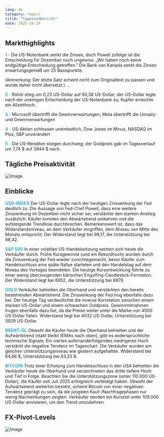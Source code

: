 ```yaml
---
lang: de
category: report
title: "Tagesendbericht"
date: 2025-10-29
---
```



<h2>Markthighlights</h2>
<strong style="color: #2caef7;">1 - </strong> Die US-Notenbank senkt die Zinsen, doch Powell zufolge ist die Entscheidung für Dezember noch ungewiss: „Wir haben noch keine endgültige Entscheidung getroffen." Die Bank von Kanada senkt die Zinsen erwartungsgemäß um 25 Basispunkte.



(Anmerkung: Der letzte Satz scheint nicht zum Originaltext zu passen und wurde daher nicht übersetzt.)
...

<strong style="color: #2caef7;">2 - </strong> Rohöl stieg um 0,23 US-Dollar auf 60,38 US-Dollar; der US-Dollar legte nach der uneinigen Entscheidung der US-Notenbank zu; Kupfer erreichte ein Allzeithoch.

<strong style="color: #2caef7;">3 - </strong> Microsoft übertrifft die Gewinnerwartungen; Meta übertrifft die Umsatz- und Gewinnerwartungen

<strong style="color: #2caef7;">4 - </strong> US-Aktien schlossen uneinheitlich, Dow Jones im Minus, NASDAQ im Plus, S&P unverändert

<strong style="color: #2caef7;">5 - </strong> Die US-Renditen stiegen durchweg; der Goldpreis gab im Tagesverlauf um 7,74 $ auf 3944 $ nach.





<h2>Tägliche Preisaktivität</h2>
<img src="https://markleighedu.github.io/img/Oct-2025/29-Oct-2025/price.jpg" alt="Image"/>

<h2>Einblicke</h2>
<strong style="color: #2caef7;">USD-INDEX</strong> Der US-Dollar legte nach der heutigen Zinssenkung der Fed deutlich zu. Die Aussage von Fed-Chef Powell, dass eine weitere Zinssenkung im Dezember nicht sicher sei, verstärkte den starken Anstieg zusätzlich. Käufer konnten den Abwärtstrend umkehren und die aufsteigende Trendlinie durchbrechen. Bemerkenswert ist, dass das Widerstandsniveau, an dem Verkäufer eingriffen, dem Niveau von Mitte des Monats entspricht. Der Widerstand liegt bei 99,17, die Unterstützung bei 98,42.

<strong style="color: #2caef7;">S&P 500</strong> In einer volatilen US-Handelssitzung setzten sich heute die Verkäufer durch. Frühe Kursgewinne (und ein Rekordhoch) wurden durch die Zinssenkung der Fed wieder zunichtegemacht, bevor Käufer zum Handelsschluss eine späte Rallye starteten und den Handelstag auf dem Niveau des Vortages beendeten. Die heutige Kursentwicklung führte zu einer wenig überzeugenden bärischen Engulfing-Candlestick-Formation. Der Widerstand liegt bei 6952, die Unterstützung bei 6879.

<strong style="color: #2caef7;">GOLD</strong> Verkäufer behielten die Oberhand und verstärkten den bereits bestehenden Abwärtstrend. Die Zinssenkung der Fed trug ebenfalls dazu bei. Der heutige Tag verdeutlichte die inverse Korrelation zwischen einem starken US-Dollar und einem schwachen Goldpreis. Gewinnmitnahmen trugen ebenfalls dazu bei, da die Preise weiter unter die Marke von 4000 US-Dollar fielen. Widerstand liegt bei 4032 US-Dollar, Unterstützung bei 3929 US-Dollar.

<strong style="color: #2caef7;">BRENT-ÖL</strong> Obwohl die Käufer heute die Oberhand behielten und der Aufwärtstrend intakt bleibt (EMAs nach oben), gibt es widersprüchliche technische Signale: Ein viertes aufeinanderfolgendes niedrigeres Hoch verstärkt die negative Tendenz im Tageschart. Die Verkäufer wurden am gleichen Unterstützungsniveau wie gestern aufgehalten. Widerstand bei 64,66 $, Unterstützung bei 63,33 $.

<strong style="color: #2caef7;">BITCOIN</strong> Trotz einer Erholung zum Handelsschluss in den USA behielten die Verkäufer heute die Oberhand und verzeichneten das dritte tiefere Hoch und Tief in Folge. Beachten Sie die Unterstützungszone (unter 110.000 US-Dollar), die Käufer seit Juli 2025 erfolgreich verteidigt haben. Obwohl der Aufwärtstrend weiterhin besteht, scheint Bitcoin von einer negativen Tendenz geprägt zu sein, da die jüngsten Kauf-/Nachfragephasen nur wenig Nachwirkungen zeigten. Verkäufer werden ein Kursziel unter 109.000 US-Dollar anvisieren, um den Trend umzukehren.



<h2>FX-Pivot-Levels</h2>
<img src="https://markleighedu.github.io/img/Oct-2025/29-Oct-2025/pivot.jpg" alt="Image"/>